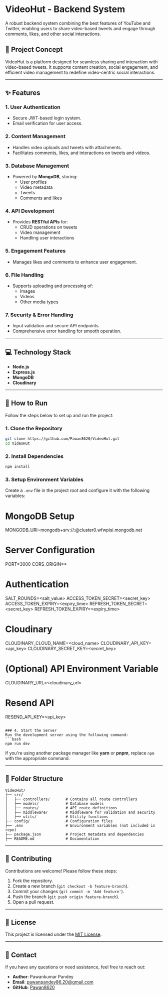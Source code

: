 # VideoHut - Backend System

A robust backend system combining the best features of YouTube and Twitter, enabling users to share video-based tweets and engage through comments, likes, and other social interactions.

## 📖 Project Concept

VideoHut is a platform designed for seamless sharing and interaction with video-based tweets. It supports content creation, social engagement, and efficient video management to redefine video-centric social interactions.

---

## ✨ Features

### 1. **User Authentication**
- Secure JWT-based login system.
- Email verification for user access.

### 2. **Content Management**
- Handles video uploads and tweets with attachments.
- Facilitates comments, likes, and interactions on tweets and videos.

### 3. **Database Management**
- Powered by **MongoDB**, storing:
  - User profiles
  - Video metadata
  - Tweets
  - Comments and likes

### 4. **API Development**
- Provides **RESTful APIs** for:
  - CRUD operations on tweets
  - Video management
  - Handling user interactions

### 5. **Engagement Features**
- Manages likes and comments to enhance user engagement.

### 6. **File Handling**
- Supports uploading and processing of:
  - Images
  - Videos
  - Other media types

### 7. **Security & Error Handling**
- Input validation and secure API endpoints.
- Comprehensive error handling for smooth operation.

---

## 💻 Technology Stack

- **Node.js**
- **Express.js**
- **MongoDB**
- **Cloudinary**

---

## 🚀 How to Run

Follow the steps below to set up and run the project:

### 1. Clone the Repository
```bash
git clone https://github.com/Pawan8620/VideoHut.git
cd VideoHut
```

### 2. Install Dependencies
```bash
npm install
```

### 3. Setup Environment Variables

Create a `.env` file in the project root and configure it with the following variables:

# MongoDB Setup
MONGODB_URI=mongodb+srv://<username>:<password>@cluster0.wfwpisi.mongodb.net

# Server Configuration
PORT=3000
CORS_ORIGIN=*

# Authentication
SALT_ROUNDS=<salt_value>
ACCESS_TOKEN_SECRET=<secret_key>
ACCESS_TOKEN_EXPIRY=<expiry_time>
REFRESH_TOKEN_SECRET=<secret_key>
REFRESH_TOKEN_EXPIRY=<expiry_time>

# Cloudinary
CLOUDINARY_CLOUD_NAME=<cloud_name>
CLOUDINARY_API_KEY=<api_key>
CLOUDINARY_SECRET_KEY=<secret_key>

# (Optional) API Environment Variable
CLOUDINARY_URL=<cloudinary_url>

# Resend API
RESEND_API_KEY=<api_key>
```

### 4. Start the Server
Run the development server using the following command:
```bash
npm run dev
```

If you're using another package manager like **yarn** or **pnpm**, replace `npm` with the appropriate command.

---

## 📂 Folder Structure

```
VideoHut/
├── src/
│   ├── controllers/       # Contains all route controllers
│   ├── models/            # Database models
│   ├── routes/            # API route definitions
│   ├── middleware/        # Middleware for validation and security
│   ├── utils/             # Utility functions
├── config/                # Configuration files
├── .env                   # Environment variables (not included in repo)
├── package.json           # Project metadata and dependencies
├── README.md              # Documentation
```

---

## 🤝 Contributing

Contributions are welcome! Please follow these steps:
1. Fork the repository.
2. Create a new branch (`git checkout -b feature-branch`).
3. Commit your changes (`git commit -m 'Add feature'`).
4. Push the branch (`git push origin feature-branch`).
5. Open a pull request.

---

## 📜 License

This project is licensed under the [MIT License](LICENSE).

---

## 📧 Contact

If you have any questions or need assistance, feel free to reach out:
- **Author**: Pawankumar Pandey
- **Email**: pawanpandey86.20@gmail.com
- **GitHub**: [Pawan8620](https://github.com/Pawan8620)
```
